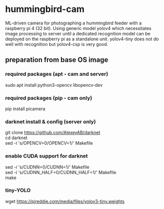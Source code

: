# hummingbird-cam
ML-driven camera for photographing a hummingbird feeder with a raspberry pi 4 (32 bit).  Using generic model yolov4 which necessitates image processing to server until a dedicated recognition model can be deployed on the raspberry pi as a standalone unit. yolov4-tiny does not do well with recognition but yolov4-csp is very good.
## preparation from base OS image
### required packages (apt - cam and server) 
sudo apt install python3-opencv libopencv-dev
### required packages (pip - cam only)
pip install picamera
### darknet install & config (server only)
git clone https://github.com/AlexeyAB/darknet<br>
cd darknet<br>
sed -i 's/OPENCV=0/OPENCV=1/' Makefile<br>
### enable CUDA support for darknet
sed -i 's/CUDNN=0/CUDNN=1/' Makefile<br>
sed -i 's/CUDNN_HALF=0/CUDNN_HALF=1/' Makefile<br>
make<br>
### tiny-YOLO 
wget https://pjreddie.com/media/files/yolov3-tiny.weights
